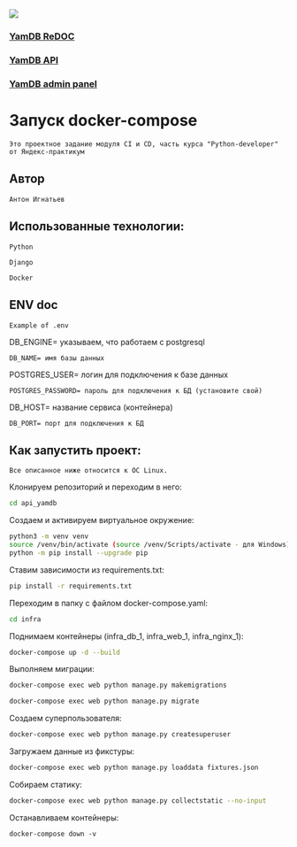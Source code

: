 ## ![](https://github.com/anign/yamdb_final/actions/workflows/yamdb_workflow.yml/badge.svg)

### [YamDB ReDOC](http://158.160.30.65/redoc/)
### [YamDB API](http://158.160.30.65/api/v1/)
### [YamDB admin panel](http://158.160.30.65/admin/)

# Запуск docker-compose
```
Это проектное задание модуля CI и CD, часть курса "Python-developer"
от Яндекс-практикум
```
## Автор
```
Антон Игнатьев
```
## Использованные технологии:
```
Python
```
```
Django
```
```
Docker
```
## ENV doc
```
Example of .env
```
DB_ENGINE= указываем, что работаем с postgresql
```
DB_NAME= имя базы данных
```
POSTGRES_USER= логин для подключения к базе данных
```
POSTGRES_PASSWORD= пароль для подключения к БД (установите свой)
```
DB_HOST= название сервиса (контейнера)
```
DB_PORT= порт для подключения к БД
```
## Как запустить проект:
```
Все описанное ниже относится к ОС Linux.
```
Клонируем репозиторий и переходим в него:
```bash
cd api_yamdb
```
Создаем и активируем виртуальное окружение:
```bash
python3 -m venv venv
source /venv/bin/activate (source /venv/Scripts/activate - для Windows)
python -m pip install --upgrade pip
```

Ставим зависимости из requirements.txt:
```bash
pip install -r requirements.txt
```

Переходим в папку с файлом docker-compose.yaml:
```bash
cd infra
```

Поднимаем контейнеры (infra_db_1, infra_web_1, infra_nginx_1):
```bash
docker-compose up -d --build
```

Выполняем миграции:
```bash
docker-compose exec web python manage.py makemigrations
```
```bash
docker-compose exec web python manage.py migrate
```

Создаем суперпользователя:
```bash
docker-compose exec web python manage.py createsuperuser
```

Загружаем данные из фикстуры:
```bash
docker-compose exec web python manage.py loaddata fixtures.json
```

Собираем статику:
```bash
docker-compose exec web python manage.py collectstatic --no-input
```
Останавливаем контейнеры:
```
docker-compose down -v
```

